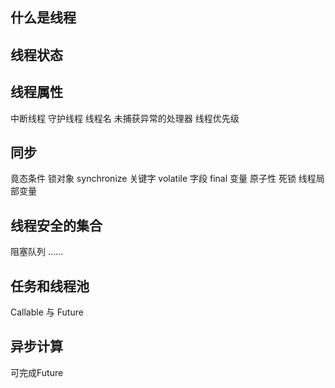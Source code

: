 ## 什么是线程
## 线程状态
## 线程属性
中断线程
守护线程
线程名
未捕获异常的处理器
线程优先级
## 同步
竟态条件
锁对象
synchronize 关键字
volatile 字段
final 变量
原子性
死锁
线程局部变量

## 线程安全的集合
阻塞队列
……
## 任务和线程池
Callable 与 Future
## 异步计算
可完成Future